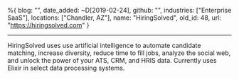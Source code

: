 %{
  blog: "",
  date_added: ~D[2019-02-24],
  github: "",
  industries: ["Enterprise SaaS"],
  locations: ["Chandler, AZ"],
  name: "HiringSolved",
  old_id: 48,
  url: "https://hiringsolved.com"
}

---

HiringSolved uses use artificial intelligence to automate candidate matching, increase diversity, reduce time to fill jobs, analyze the social web, and unlock the power of your ATS, CRM, and HRIS data. Currently uses Elixir in select data processing systems.
